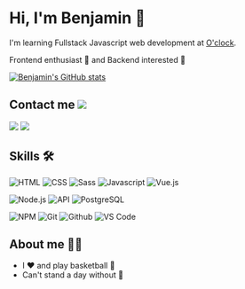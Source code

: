 # Hi, I'm Benjamin 👋

I'm learning Fullstack Javascript web development at [O'clock](https://oclock.io/).

Frontend enthusiast 🤩 and Backend interested 🤔

[![Benjamin's GitHub stats](https://github-readme-stats.vercel.app/api?username=BenjaminChoron)](https://github.com/BenjaminChoron)

## Contact me <img src="https://img.icons8.com/fluency/48/000000/edit-mailbox.png"/>

[<img src="https://img.icons8.com/color/48/000000/linkedin.png"/>](https://www.linkedin.com/in/bchoron/)
[<img src="https://img.icons8.com/color/48/000000/apple-mail.png"/>](mailto:benjamin.choron@outlook.com)

## Skills 🛠️

![HTML](https://img.icons8.com/color/48/000000/html-5--v1.png)
![CSS](https://img.icons8.com/color/48/000000/css3.png)
![Sass](https://img.icons8.com/color/48/000000/sass.png)
![Javascript](https://img.icons8.com/color/48/000000/javascript--v1.png)
![Vue.js](https://img.icons8.com/color/48/000000/vue-js.png)

![Node.js](https://img.icons8.com/color/48/000000/nodejs.png)
![API](https://img.icons8.com/color/48/000000/api-settings.png)
![PostgreSQL](https://img.icons8.com/color/48/000000/postgreesql.png)

![NPM](https://img.icons8.com/color/48/000000/npm.png)
![Git](https://img.icons8.com/color/48/000000/git.png)
![Github](https://img.icons8.com/fluency/48/000000/github.png)
![VS Code](https://img.icons8.com/color/48/000000/visual-studio-code-2019.png)
 
## About me 🧔🏻

* I ❤️ and play basketball 🏀
* Can't stand a day without 🎵
